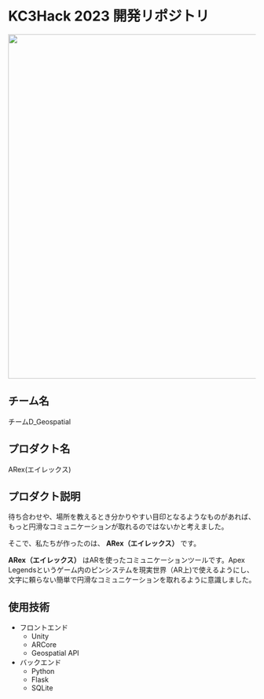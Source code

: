 # KC3Hack 2023 開発リポジトリ

<img src="https://kc3.me/cms/wp-content/uploads/2023/01/top-banner.png" width="700px">

## チーム名

<!-- チームIDとチーム名を入力 -->

チームD_Geospatial

## プロダクト名

<!-- プロダクト名を入力 -->
ARex(エイレックス)

## プロダクト説明

<!-- プロダクトの説明を入力 -->
待ち合わせや、場所を教えるとき分かりやすい目印となるようなものがあれば、もっと円滑なコミュニケーションが取れるのではないかと考えました。

そこで、私たちが作ったのは、
**ARex（エイレックス）**
です。

**ARex（エイレックス）**
はARを使ったコミュニケーションツールです。Apex Legendsというゲーム内のピンシステムを現実世界（AR上)で使えるようにし、文字に頼らない簡単で円滑なコミュニケーションを取れるように意識しました。

## 使用技術

<!-- 使用技術を入力 -->
- フロントエンド
  - Unity
  - ARCore
  - Geospatial API
- バックエンド
  - Python
  - Flask
  - SQLite

<!--
markdownの記法はこちらを参照してください！
https://docs.github.com/ja/get-started/writing-on-github/getting-started-with-writing-and-formatting-on-github/basic-writing-and-formatting-syntax
-->